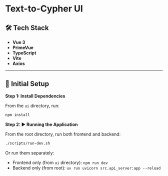 # Text-to-Cypher UI

## 🛠 Tech Stack

- **Vue 3**
- **PrimeVue**
- **TypeScript**
- **Vite**
- **Axios**

---

## 🚀 Initial Setup

**Step 1: Install Dependencies**

From the `ui` directory, run:

```bash
npm install
```

**Step 2: ▶️ Running the Application**

From the root directory, run both frontend and backend:
```bash
./scripts/run-dev.sh
```

Or run them separately:
- Frontend only (from `ui` directory): `npm run dev`
- Backend only (from root): `uv run uvicorn src.api_server:app --reload`